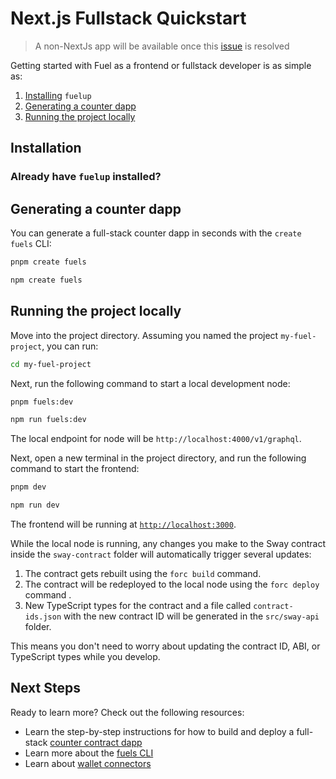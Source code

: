 
# Next.js Fullstack Quickstart

> A non-NextJs app will be available once this [issue](https://github.com/FuelLabs/fuels-ts/issues/2781) is resolved

Getting started with Fuel as a frontend or fullstack developer is as simple as:

1. [Installing](#installation) `fuelup`
2. [Generating a counter dapp](#generating-a-counter-dapp)
3. [Running the project locally](#running-the-project-locally)

## Installation

<TextImport
  file="../installation/index.mdx"
  comment="install_fuelup"
  commentType="{/*"
/>

<CodeImport
  file="../installation/index.mdx"
  comment="install_fuelup_command"
  commentType="{/*"
  lang="sh"
  trim="true"
/>

<TextImport
  file="../counter-dapp/building-a-smart-contract.mdx"
  comment="install_help"
  commentType="{/*"
/>

<TextImport
  file="../installation/index.mdx"
  comment="install_VSCode_extensions"
  commentType="{/*"
/>

### Already have `fuelup` installed?

<TextImport
  file="../counter-dapp/building-a-smart-contract.mdx"
  comment="already_installed"
  commentType="{/*"
/>

## Generating a counter dapp

You can generate a full-stack counter dapp in seconds with the `create fuels` CLI:

<CodeTabs>

```sh
pnpm create fuels
```

```sh
npm create fuels
```

</CodeTabs>

## Running the project locally

Move into the project directory. Assuming you named the project `my-fuel-project`, you can run:

```sh
cd my-fuel-project
```

Next, run the following command to start a local development node:

<CodeTabs>

```sh
pnpm fuels:dev
```

```sh
npm run fuels:dev
```

</CodeTabs>

The local endpoint for node will be `http://localhost:4000/v1/graphql`.

Next, open a new terminal in the project directory, and run the following command to start the frontend:

<CodeTabs>

```sh
pnpm dev
```

```sh
npm run dev
```

</CodeTabs>

The frontend will be running at [`http://localhost:3000`](http://localhost:3000).

While the local node is running, any changes you make to the Sway contract inside the `sway-contract` folder will automatically trigger several updates:

1. The contract gets rebuilt using the `forc build` command.
2. The contract will be redeployed to the local node using the `forc deploy` command .
3. New TypeScript types for the contract and a file called `contract-ids.json` with the new contract ID will be generated in the `src/sway-api` folder.

This means you don't need to worry about updating the contract ID, ABI, or TypeScript types while you develop.

## Next Steps

Ready to learn more? Check out the following resources:

- Learn the step-by-step instructions for how to build and deploy a full-stack [counter contract dapp](/guides/counter-dapp)
- Learn more about the [fuels CLI](/docs/fuels-ts/fuels-cli)
- Learn about [wallet connectors](/docs/wallet/dev/connectors/)
